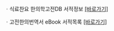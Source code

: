 ㆍ식료찬요 한의학고전DB 서적정보 <a href="https://mediclassics.kr/books/38, target=_blank">[바로가기]</a>

ㆍ고전한의번역서 eBook 서적목록 <a href="https://info.mediclassics.kr/bookshelf/list/eBook/list, target=_blank">[바로가기]</a>
